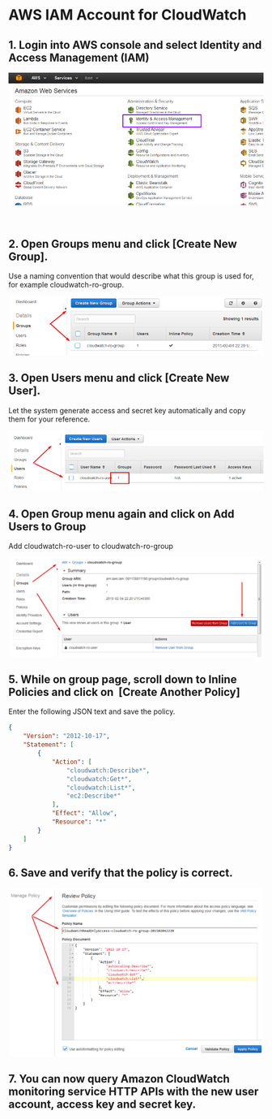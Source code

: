 # AWS IAM Account for CloudWatch

## 1. Login into AWS console and select Identity and Access Management (IAM)

![](images/img_554f3a8c1f70a.png)

 

## 2. Open Groups menu and click [Create New Group].

Use a naming convention that would describe what this group is used for,
for example cloudwatch-ro-group.

![aws-acl-2](images/aws-acl-2.png)

## 3. Open Users menu and click [Create New User].

Let the system generate access and secret key automatically and copy
them for your reference.

![aws-acl-3](images/aws-acl-3.png)

## 4. Open Group menu again and click on Add Users to Group

Add cloudwatch-ro-user to cloudwatch-ro-group

![aws-acl-4](images/aws-acl-4.png)

## 5. While on group page, scroll down to Inline Policies and click on  [Create Another Policy]

Enter the following JSON text and save the policy.

```json
{
    "Version": "2012-10-17",
    "Statement": [
        {
            "Action": [
                "cloudwatch:Describe*",
                "cloudwatch:Get*",
                "cloudwatch:List*",
                "ec2:Describe*"
            ],
            "Effect": "Allow",
            "Resource": "*"
        }
    ]
}

```

## 6. Save and verify that the policy is correct.

![aws-acl-5](images/aws-acl-5.png)

## 7. You can now query Amazon CloudWatch monitoring service HTTP APIs with the new user account, access key and secret key.

